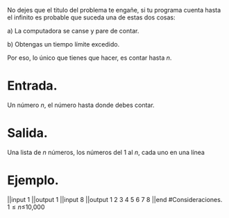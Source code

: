 No dejes que el titulo del problema te engañe, si tu programa cuenta hasta el infinito es probable que suceda una de estas dos cosas:

a) La computadora se canse y pare de contar.

b) Obtengas un tiempo límite excedido.

Por eso, lo único que tienes que hacer, es contar hasta $n$.

# Entrada.
Un número $n$, el número hasta donde debes contar.
# Salida.
Una lista de $n$ números, los números del 1 al $n$, cada uno en una línea
# Ejemplo.
||input
1
||output
1
||input
8
||output
1
2
3
4
5
6
7
8
||end
#Consideraciones.
1$\leq n\leq$10,000


